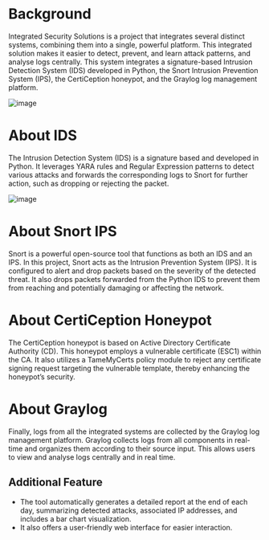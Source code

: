 # Background
Integrated Security Solutions is a project that integrates several distinct systems, combining them into a single, powerful platform. This integrated solution makes it easier to detect, prevent, and learn attack patterns, and analyse logs centrally. This system integrates a signature-based Intrusion Detection System (IDS) developed in Python, the Snort Intrusion Prevention System (IPS), the CertiCeption honeypot, and the Graylog log management platform.


![image](https://github.com/user-attachments/assets/bc0dfe51-b185-4332-83e3-2ba5d39972b9)

# About IDS
The Intrusion Detection System (IDS) is a signature based and developed in Python. It leverages YARA rules and Regular Expression patterns to detect various attacks and forwards the corresponding logs to Snort for further action, such as dropping or rejecting the packet.

![image](https://github.com/Kasx-stha/IS/blob/main/IDS.png?raw=true)

# About Snort IPS
Snort is a powerful open-source tool that functions as both an IDS and an IPS. In this project, Snort acts as the Intrusion Prevention System (IPS). It is configured to alert and drop packets based on the severity of the detected threat. It also drops packets forwarded from the Python IDS to prevent them from reaching and potentially damaging or affecting the network.

# About CertiCeption Honeypot
The CertiCeption honeypot is based on Active Directory Certificate Authority (CD). This honeypot employs a vulnerable certificate (ESC1) within the CA. It also utilizes a TameMyCerts policy module to reject any certificate signing request targeting the vulnerable template, thereby enhancing the honeypot’s security.

# About Graylog
Finally, logs from all the integrated systems are collected by the Graylog log management platform. Graylog collects logs from all components in real-time and organizes them according to their source input. This allows users to view and analyse logs centrally and in real time.

## Additional Feature
- The tool automatically generates a detailed report at the end of each day, summarizing detected attacks, associated IP addresses, and includes a bar chart visualization.
- It also offers a user-friendly web interface for easier interaction.

